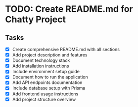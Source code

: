 # TODO: Create README.md for Chatty Project

## Tasks

- [x] Create comprehensive README.md with all sections
- [x] Add project description and features
- [x] Document technology stack
- [x] Add installation instructions
- [x] Include environment setup guide
- [x] Document how to run the application
- [x] Add API endpoints documentation
- [x] Include database setup with Prisma
- [x] Add frontend usage instructions
- [x] Add project structure overview
